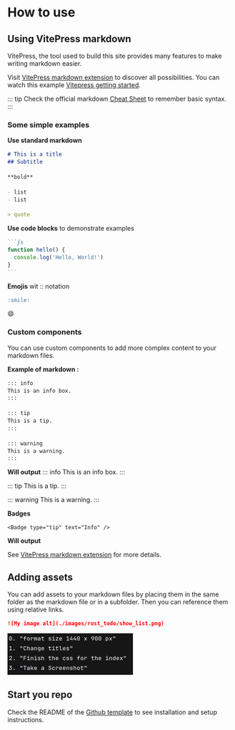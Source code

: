 # How to use

## Using VitePress markdown

VitePress, the tool used to build this site provides many features to make writing markdown easier.

Visit [VitePress markdown extension](https://vitepress.dev/guide/markdown) to discover all possibilities. You can watch this example [Vitepress getting started](https://github.com/vuejs/vitepress/blob/main/docs/guide/getting-started.md?plain=1).

::: tip
Check the official markdown [Cheat Sheet](https://www.markdownguide.org/cheat-sheet/) to remember basic syntax.
:::

### Some simple examples

**Use standard markdown**

```md
# This is a title
## Subtitle

**bold**

- list
- list

> quote
```

**Use code blocks** to demonstrate examples

````md
```js
function hello() {
  console.log('Hello, World!')
}
```
````

**Emojis** wit :: notation
```md
:smile:
```
:smile:

### Custom components

You can use custom components to add more complex content to your markdown files.

**Example of markdown :**
```md
::: info
This is an info box.
:::

::: tip
This is a tip.
:::

::: warning
This is a warning.
:::
```
**Will output**
::: info
This is an info box.
:::

::: tip
This is a tip.
:::

::: warning
This is a warning.
:::

**Badges**
```mdx
<Badge type="tip" text="Info" />
```

**Will output**
<Badge type="tip" text="Info" />

See [VitePress markdown extension](https://vitepress.dev/guide/markdown) for more details.


## Adding assets

You can add assets to your markdown files by placing them in the same folder as the markdown file or in a subfolder. Then you can reference them using relative links.

```md
![My image alt](./images/rust_todo/show_list.png)
```

![My image alt](./images/rust_todo/show_list.png)


## Start you repo

Check the README of the [Github template](https://github.com/Rignchen/RapportFormation) to see installation and setup instructions.
